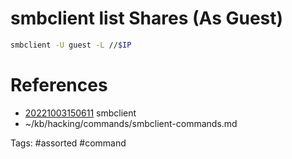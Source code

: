 # smbclient list Shares (As Guest)
```bash
smbclient -U guest -L //$IP
```

# References
- [20221003150611](/zet/20221003150611/README.md) smbclient
- ~/kb/hacking/commands/smbclient-commands.md

Tags:
    #assorted #command
